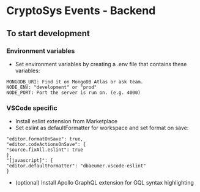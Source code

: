 # CryptoSys Events - Backend

## To start development

### Environment variables

- Set environment variables by creating a .env file that contains these variables:

```
MONGODB_URI: Find it on MongoDB Atlas or ask team.
NODE_ENV: "development" or "prod"
NODE_PORT: Port the server is run on. (e.g. 4000)
```

### VSCode specific

- Install eslint extension from Marketplace
- Set eslint as defaultFormatter for workspace and set format on save:

```
"editor.formatOnSave": true,
"editor.codeActionsOnSave": {
"source.fixAll.eslint": true
},
"[javascript]": {
"editor.defaultFormatter": "dbaeumer.vscode-eslint"
}

```

- (optional) Install Apollo GraphQL extension for GQL syntax highlighting
